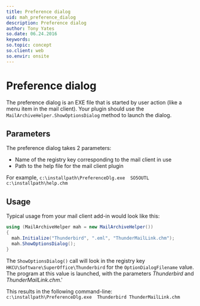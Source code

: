 ```yaml
---
title: Preference dialog
uid: mah_preference_dialog
description: Preference dialog
author: Tony Yates
so.date: 06.24.2016
keywords:
so.topic: concept
so.client: web
so.envir: onsite
---
```


# Preference dialog

The preference dialog is an EXE file that is started by user action (like a menu item in the mail client). Your plugin should use the `MailArchiveHelper.ShowOptionsDialog` method to launch the dialog.

## Parameters

The preference dialog takes 2 parameters:

* Name of the registry key corresponding to the mail client in use
* Path to the help file for the mail client plugin

For example, `c:\installpath\PreferenceDlg.exe  SO5OUTL  c:\installpath\help.chm`

## Usage

Typical usage from your mail client add-in would look like this:

```csharp
using (MailArchiveHelper mah = new MailArchiveHelper())
{
  mah.Initialize("Thunderbird", ".eml", "ThunderMailLink.chm");
  mah.ShowOptionsDialog();
}
```

The `ShowOptionsDialog()` call will look in the registry key `HKCU\Software\SuperOffice\Thunderbird` for the `OptionDialogFilename` value. The program at this value is launched, with the parameters *Thunderbird* and *ThunderMailLink.chm*.'

This results in the following command-line: `c:\installpath\PreferenceDlg.exe  Thunderbird ThunderMailLink.chm`
